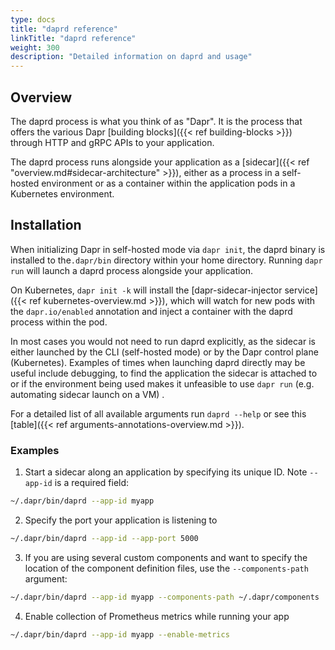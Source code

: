 ```yaml
---
type: docs
title: "daprd reference"
linkTitle: "daprd reference"
weight: 300
description: "Detailed information on daprd and usage"
---
```


## Overview

The daprd process is what you think of as "Dapr". It is the process that offers the various Dapr [building blocks]({{< ref building-blocks >}}) through HTTP and gRPC APIs to your application.

The daprd process runs alongside your application as a [sidecar]({{< ref "overview.md#sidecar-architecture" >}}), either as a process in a self-hosted environment or as a container within the application pods in a Kubernetes environment.

## Installation

When initializing Dapr in self-hosted mode via `dapr init`, the daprd binary is installed to the`.dapr/bin` directory within your home directory. Running `dapr run` will launch a daprd process alongside your application.

On Kubernetes, `dapr init -k` will install the [dapr-sidecar-injector service]({{< ref kubernetes-overview.md >}}), which will watch for new pods with the `dapr.io/enabled` annotation and inject a container with the daprd process within the pod.

In most cases you would not need to run daprd explicitly, as the sidecar is either launched by the CLI (self-hosted mode) or by the Dapr control plane (Kubernetes). Examples of times when launching daprd directly may be useful include debugging, to find the application the sidecar is attached to or if the environment being used makes it unfeasible to use `dapr run` (e.g. automating sidecar launch on a VM) .

For a detailed list of all available arguments run `daprd --help` or see this [table]({{< ref arguments-annotations-overview.md >}}).

### Examples

1. Start a sidecar along an application by specifying its unique ID. Note `--app-id` is a required field:

```bash
~/.dapr/bin/daprd --app-id myapp
```

2. Specify the port your application is listening to

```bash
~/.dapr/bin/daprd --app-id --app-port 5000
```
3. If you are using several custom components and want to specify the location of the component definition files, use the `--components-path` argument:

```bash
~/.dapr/bin/daprd --app-id myapp --components-path ~/.dapr/components
```

4. Enable collection of Prometheus metrics while running your app

```bash
~/.dapr/bin/daprd --app-id myapp --enable-metrics
```
